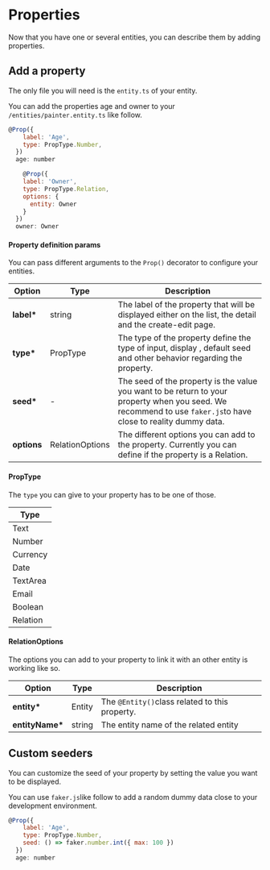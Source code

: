 # Properties

Now that you have one or several entities, you can describe them by adding properties.

## Add a property

The only file you will need is the `entity.ts` of your entity.

You can add the properties age and owner to your `/entities/painter.entity.ts` like follow.

```js
@Prop({
    label: 'Age',
    type: PropType.Number,
  })
  age: number

    @Prop({
    label: 'Owner',
    type: PropType.Relation,
    options: {
      entity: Owner
    }
  })
  owner: Owner
```

#### Property definition params

You can pass different arguments to the `Prop()` decorator to configure your entities.

| Option      | Type            | Description                                                                                                                                                    |
| ----------- | --------------- | -------------------------------------------------------------------------------------------------------------------------------------------------------------- |
| **label\*** | string          | The label of the property that will be displayed either on the list, the detail and the create-edit page.                                                      |
| **type\***  | PropType        | The type of the property define the type of input, display , default seed and other behavior regarding the property.                                           |
| **seed\***  | -               | The seed of the property is the value you want to be return to your property when you seed. We recommend to use `faker.js`to have close to reality dummy data. |
| **options** | RelationOptions | The different options you can add to the property. Currently you can define if the property is a Relation.                                                     |

#### PropType

The `type` you can give to your property has to be one of those.

| Type     |
| -------- |
| Text     |
| Number   |
| Currency |
| Date     |
| TextArea |
| Email    |
| Boolean  |
| Relation |

#### RelationOptions

The options you can add to your property to link it with an other entity is working like so.

| Option           | Type   | Description                                    |
| ---------------- | ------ | ---------------------------------------------- |
| **entity\***     | Entity | The `@Entity()`class related to this property. |
| **entityName\*** | string | The entity name of the related entity          |

## Custom seeders

You can customize the seed of your property by setting the value you want to be displayed.

You can use `faker.js`like follow to add a random dummy data close to your development environment.

```js
@Prop({
    label: 'Age',
    type: PropType.Number,
    seed: () => faker.number.int({ max: 100 })
  })
  age: number
```
